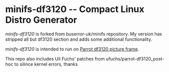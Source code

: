 minifs-df3120 -- Compact Linux Distro Generator
=============

*minifs-df3120* is forked from buserror-uk/minifs repository. My version 
has stripped all but df3120 section and adds some additional functionality. 

*minifs-df3120* is intended to run on [Parrot df3120 picture frame](https://sites.google.com/site/repurposelinux/df3120).

This repo also includes Uli Fuchs' patches from ufuchs/parrot-df3120_post-hoc to silince kernel errors, thanks